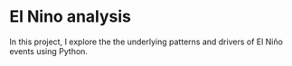 # El Nino analysis
In this project, I explore the the underlying patterns and drivers of El Niño events using Python.
